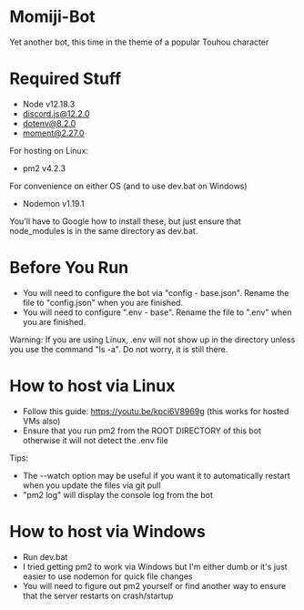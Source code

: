 # Momiji-Bot
Yet another bot, this time in the theme of a popular Touhou character

# Required Stuff
- Node v12.18.3
- discord.js@12.2.0
- dotenv@8.2.0
- moment@2.27.0

For hosting on Linux:
- pm2 v4.2.3

For convenience on either OS (and to use dev.bat on Windows)
- Nodemon v1.19.1

You'll have to Google how to install these, but just ensure that node_modules is in the same directory as dev.bat.

# Before You Run
- You will need to configure the bot via "config - base.json". Rename the file to "config.json" when you are finished.
- You will need to configure ".env - base". Rename the file to ".env" when you are finished.

Warning:
If you are using Linux, .env will not show up in the directory unless you use the command "ls -a". Do not worry, it is still there.

# How to host via Linux
- Follow this guide: https://youtu.be/kpci6V8969g (this works for hosted VMs also)
- Ensure that you run pm2 from the ROOT DIRECTORY of this bot otherwise it will not detect the .env file

Tips:
- The --watch option may be useful if you want it to automatically restart when you update the files via git pull
- "pm2 log" will display the console log from the bot

# How to host via Windows
- Run dev.bat
- I tried getting pm2 to work via Windows but I'm either dumb or it's just easier to use nodemon for quick file changes
- You will need to figure out pm2 yourself or find another way to ensure that the server restarts on crash/startup

